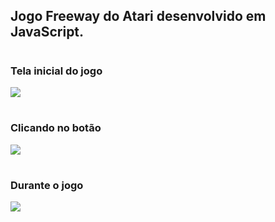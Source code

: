 ## Jogo Freeway do Atari desenvolvido em JavaScript.

#

### Tela inicial do jogo
<img src="https://ik.imagekit.io/smcdfr9wf/freeway/iniciar.png?ik-sdk-version=javascript-1.4.3&updatedAt=1676574315248">

#

### Clicando no botão
<img src="https://ik.imagekit.io/smcdfr9wf/freeway/bot%C3%A3o.png?ik-sdk-version=javascript-1.4.3&updatedAt=1676574637920">

#

### Durante o jogo
<img src="https://ik.imagekit.io/smcdfr9wf/freeway/jogo.png?ik-sdk-version=javascript-1.4.3&updatedAt=1676574315308">
